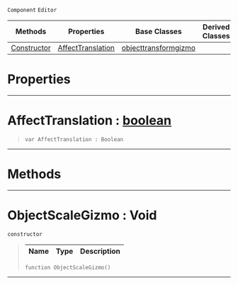  `Component` `Editor`



|Methods|Properties|Base Classes|Derived Classes|
|---|---|---|---|
|[ Constructor](https://github.com/ArendDanielek/ZeroDocsTest/blob/master/code_reference/class_reference/objectscalegizmo.markdown#objectscalegizmo-void)|[ AffectTranslation](https://github.com/ArendDanielek/ZeroDocsTest/blob/master/code_reference/class_reference/objectscalegizmo.markdown#affecttranslation-zero-e)|[objecttransformgizmo](https://github.com/ArendDanielek/ZeroDocsTest/blob/master/code_reference/class_reference/objecttransformgizmo.markdown)| |


 #  Properties


---  
 #  AffectTranslation : [boolean](https://github.com/ArendDanielek/ZeroDocsTest/blob/master/code_reference/zilch_base_types/boolean.markdown)

> 
> ``` lang=cpp, name=Zilch
> var AffectTranslation : Boolean


---  
 #  Methods


---  
 #  ObjectScaleGizmo : Void

 `constructor`

> 
> |Name|Type|Description|
> |---|---|---|
> ``` lang=cpp, name=Zilch
> function ObjectScaleGizmo()
> ``` 


---  
 
  
  
  
  
  
  
  

 